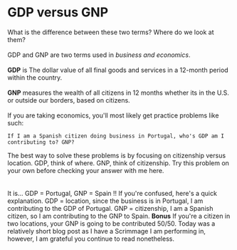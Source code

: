 # GDP versus GNP

What is the difference between these two terms? Where do we look at them?<br><br>
GDP and GNP are two terms used in *business and economics*.<br><br>
**GDP** is The dollar value of all final goods and services in a 12-month period within the country. <br><br>
**GNP** measures the wealth of all citizens in 12 months whether its in the U.S. or outside our borders, based on citizens. <br><br>
If you are taking economics, you'll most likely get practice problems like such:
```
If I am a Spanish citizen doing business in Portugal, who's GDP am I contributing to? GNP?
```
The best way to solve these problems is by focusing on citizenship versus location. GDP, think of where. GNP, think of citizenship. 
Try this problem on your own before checking your answer with me here.  <br><br><br>
It is... GDP = Portugal, GNP = Spain !!
If you're confused, here's a quick explanation. GDP = location, since the business is in Portugal, I am contributing to the GDP of Portugal.
GNP = citizenship, I am a Spanish citizen, so I am contributing to the GNP to Spain. 
**Bonus**
If you're a citizen in two locations, your GNP is going to be contributed 50/50. 
Today was a relatively short blog post as I have a Scrimmage I am performing in, however, I am grateful you continue to read nonetheless. 
